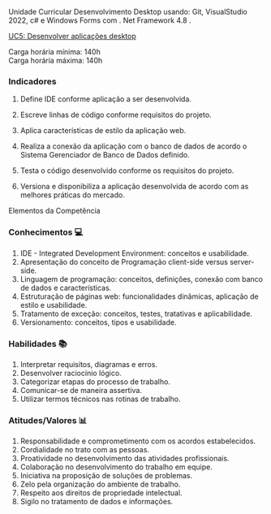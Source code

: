 
Unidade Curricular Desenvolvimento Desktop usando: Git, VisualStudio 2022, c# e Windows Forms com . Net Framework 4.8 .

<ins>UC5: Desenvolver aplicações desktop</ins> 

Carga horária mínima: 140h  
Carga horária máxima: 140h

### Indicadores
1. Define IDE conforme aplicação a ser desenvolvida.
 
2. Escreve linhas de código conforme requisitos do projeto.
   
3. Aplica características de estilo da aplicação web.
   
4. Realiza a conexão da aplicação com o banco de dados de acordo o Sistema
Gerenciador de Banco de Dados definido.

5. Testa o código desenvolvido conforme os requisitos do projeto.
   
6. Versiona e disponibiliza a aplicação desenvolvida de acordo com as melhores
práticas do mercado.

Elementos da Competência

### Conhecimentos 💻

1. IDE - Integrated Development Environment: conceitos e usabilidade.
2. Apresentação do conceito de Programação client-side versus server-side.
3. Linguagem de programação: conceitos, definições, conexão com banco de dados
e características.
4. Estruturação de páginas web: funcionalidades dinâmicas, aplicação de estilo e
usabilidade.
5. Tratamento de exceção: conceitos, testes, tratativas e aplicabilidade.
6. Versionamento: conceitos, tipos e usabilidade.

### Habilidades 📚

1. Interpretar requisitos, diagramas e erros.
2. Desenvolver raciocínio lógico.
3. Categorizar etapas do processo de trabalho.
4. Comunicar-se de maneira assertiva.
5. Utilizar termos técnicos nas rotinas de trabalho.
   
### Atitudes/Valores 📊

1. Responsabilidade e comprometimento com os acordos estabelecidos.
2. Cordialidade no trato com as pessoas.
3. Proatividade no desenvolvimento das atividades profissionais.
4. Colaboração no desenvolvimento do trabalho em equipe.
5. Iniciativa na proposição de soluções de problemas.
6. Zelo pela organização do ambiente de trabalho.
7. Respeito aos direitos de propriedade intelectual.
8. Sigilo no tratamento de dados e informações.
